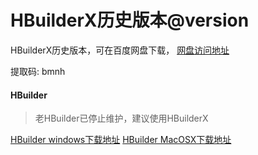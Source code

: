 # HBuilderX历史版本@version

HBuilderX历史版本，可在百度网盘下载， [网盘访问地址](https://pan.baidu.com/s/1kvigifhSaEImD-gCx_DQ8Q)

提取码: bmnh

#### HBuilder

> 老HBuilder已停止维护，建议使用HBuilderX

[HBuilder windows下载地址](https://pc.qq.com/detail/3/detail_22603.html)
[HBuilder MacOSX下载地址](https://pan.baidu.com/s/1mv6ttFzq0KCRmbowNQvEVw)
